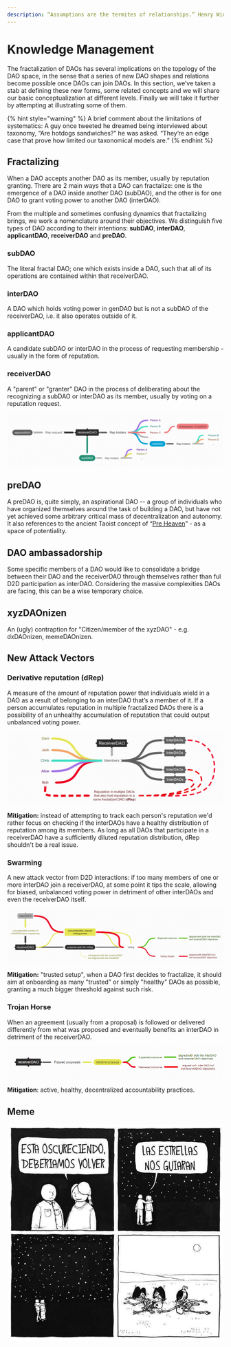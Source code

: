 ```yaml
---
description: “Assumptions are the termites of relationships.” Henry Winkler
---
```


# Knowledge Management

The fractalization of DAOs has several implications on the topology of the DAO space, in the sense that a series of new DAO shapes and relations become possible once DAOs can join DAOs. In this section, we’ve taken a stab at defining these new forms, some related concepts and we will share our basic conceptualization at different levels. Finally we will take it further by attempting at illustrating some of them. 

{% hint style="warning" %}
A brief comment about the limitations of systematics: A guy once tweeted he dreamed being interviewed about taxonomy, “Are hotdogs sandwiches?” he was asked. “They’re an edge case that prove how limited our taxonomical models are.”
{% endhint %}

## Fractalizing

When a DAO accepts another DAO as its member, usually by reputation granting. There are 2 main ways that a DAO can fractalize: one is the emergence of a DAO inside another DAO \(subDAO\), and the other is for one DAO to grant voting power to another DAO \(interDAO\).‌

From the multiple and sometimes confusing dynamics that fractalizing brings, we work a nomenclature around their objectives. We distinguish five types of DAO according to their intentions: **subDAO**, **interDAO**, **applicantDAO**, **receiverDAO** and **preDAO**.

### subDAO‌

The literal fractal DAO; one which exists inside a DAO, such that all of its operations are contained within that receiverDAO.‌

### interDAO

A DAO which holds voting power in genDAO but is not a subDAO of the receiverDAO, i.e. it also operates outside of it.‌

### applicantDAO

A candidate subDAO or interDAO in the process of requesting membership - usually in the form of reputation.

### **receiverDAO**

A "parent" or "granter" DAO in the process of deliberating about the recognizing a subDAO or interDAO as its member, usually by voting on a reputation request.

![](.gitbook/assets/selection_079.png)

## preDAO

A preDAO is, quite simply, an aspirational DAO -- a group of individuals who have organized themselves around the task of building a DAO, but have not yet achieved some arbitrary critical mass of decentralization and autonomy. It also references to the ancient Taoist concept of “[Pre Heaven](https://www.tinyatdragon.com/blogs/spiritual/pre-heaven-and-post-heaven-in-taoism)” - as a space of potentiality.‌

## DAO ambassadorship‌

Some specific members of a DAO would like to consolidate a bridge between their DAO and the receiverDAO through themselves rather than ful D2D participation as interDAO. Considering the massive complexities DAOs are facing, this can be a wise temporary choice.

## xyzDAOnizen

An \(ugly\) contraption for "Citizen/member of the xyzDAO" - e.g. dxDAOnizen, memeDAOnizen.

## New Attack Vectors

### Derivative reputation \(dRep\) <a id="derivative-reputation-drep"></a>

A measure of the amount of reputation power that individuals wield in a DAO as a result of belonging to an interDAO that’s a member of it.‌ If a person accumulates reputation in multiple fractalized DAOs there is a possibility of an unhealthy accumulation of reputation that could output unbalanced voting power.

![](.gitbook/assets/selection_074.png)

**Mitigation:** instead of attempting to track each person's reputation we'd rather focus on checking if the interDAOs have a healthy distribution of reputation among its members. As long as all DAOs that participate in a receiverDAO have a sufficiently diluted reputation distribution, dRep shouldn't be a real issue. 

### Swarming <a id="swarming"></a>

A new attack vector from D2D interactions: if too many members of one or more interDAO join a receiverDAO, at some point it tips the scale, allowing for biased, unbalanced voting power in detriment of other interDAOs and even the receiverDAO itself.

![](.gitbook/assets/selection_085.png)

**Mitigation:** "trusted setup", when a DAO first decides to fractalize, it should aim at onboarding as many "trusted" or simply "healthy" DAOs as possible, granting a much bigger threshold against such risk. 

### Trojan Horse

When an agreement \(usually from a proposal\) is followed or delivered differently from what was proposed and eventually benefits an interDAO in detriment of the receiverDAO. 

![](.gitbook/assets/selection_078.png)

**Mitigation**: active, healthy, decentralized accountability practices.

## Meme

![&quot;It&apos;s getting dark, we should head back&quot; &quot;The stars will guide us&quot; &quot;...&quot;](.gitbook/assets/estrelas-nos-guiarao.jpg)



